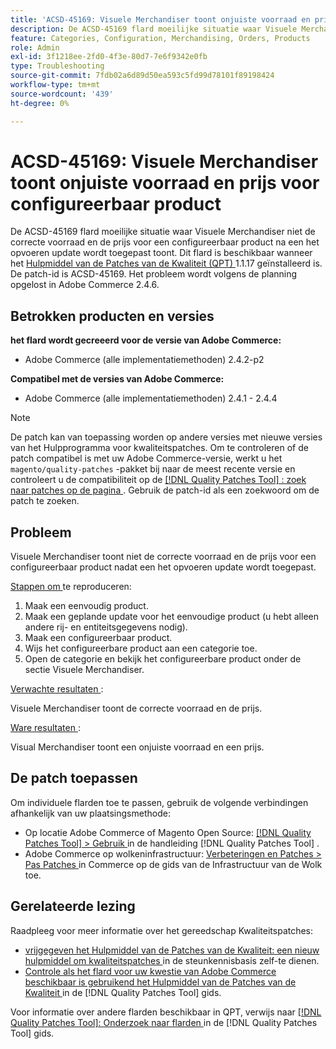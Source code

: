 ```yaml
---
title: 'ACSD-45169: Visuele Merchandiser toont onjuiste voorraad en prijs voor configureerbaar product'
description: De ACSD-45169 flard moeilijke situatie waar Visuele Merchandiser niet de correcte voorraad en de prijs voor een configureerbaar product na een het opvoeren update wordt toegepast toont. Deze patch is beschikbaar wanneer [Quality Patches Tool (QPT)] (https://experienceleague.adobe.com/en/docs/commerce-operations/tools/quality-patches-tool/quality-patches-tool-to-self-serve-quality-patches) 1.1.17 is geïnstalleerd. De patch-id is ACSD-45169. Het probleem wordt volgens de planning opgelost in Adobe Commerce 2.4.6.
feature: Categories, Configuration, Merchandising, Orders, Products
role: Admin
exl-id: 3f1218ee-2fd0-4f3e-80d7-7e6f9342e0fb
type: Troubleshooting
source-git-commit: 7fdb02a6d89d50ea593c5fd99d78101f89198424
workflow-type: tm+mt
source-wordcount: '439'
ht-degree: 0%

---
```


# ACSD-45169: Visuele Merchandiser toont onjuiste voorraad en prijs voor configureerbaar product

De ACSD-45169 flard moeilijke situatie waar Visuele Merchandiser niet de correcte voorraad en de prijs voor een configureerbaar product na een het opvoeren update wordt toegepast toont. Dit flard is beschikbaar wanneer het [ Hulpmiddel van de Patches van de Kwaliteit (QPT) ](https://experienceleague.adobe.com/en/docs/commerce-operations/tools/quality-patches-tool/quality-patches-tool-to-self-serve-quality-patches) 1.1.17 geïnstalleerd is. De patch-id is ACSD-45169. Het probleem wordt volgens de planning opgelost in Adobe Commerce 2.4.6.

## Betrokken producten en versies

**het flard wordt gecreeerd voor de versie van Adobe Commerce:**

* Adobe Commerce (alle implementatiemethoden) 2.4.2-p2

**Compatibel met de versies van Adobe Commerce:**

* Adobe Commerce (alle implementatiemethoden) 2.4.1 - 2.4.4

>[!NOTE]
>
>De patch kan van toepassing worden op andere versies met nieuwe versies van het Hulpprogramma voor kwaliteitspatches. Om te controleren of de patch compatibel is met uw Adobe Commerce-versie, werkt u het `magento/quality-patches` -pakket bij naar de meest recente versie en controleert u de compatibiliteit op de [[!DNL Quality Patches Tool] : zoek naar patches op de pagina ](https://experienceleague.adobe.com/en/docs/commerce-operations/tools/quality-patches-tool/quality-patches-tool-to-self-serve-quality-patches) . Gebruik de patch-id als een zoekwoord om de patch te zoeken.

## Probleem

Visuele Merchandiser toont niet de correcte voorraad en de prijs voor een configureerbaar product nadat een het opvoeren update wordt toegepast.

<u> Stappen om </u> te reproduceren:

1. Maak een eenvoudig product.
1. Maak een geplande update voor het eenvoudige product (u hebt alleen andere rij- en entiteitsgegevens nodig).
1. Maak een configureerbaar product.
1. Wijs het configureerbare product aan een categorie toe.
1. Open de categorie en bekijk het configureerbare product onder de sectie Visuele Merchandiser.

<u> Verwachte resultaten </u>:

Visuele Merchandiser toont de correcte voorraad en de prijs.

<u> Ware resultaten </u>:

Visual Merchandiser toont een onjuiste voorraad en een prijs.

## De patch toepassen

Om individuele flarden toe te passen, gebruik de volgende verbindingen afhankelijk van uw plaatsingsmethode:

* Op locatie Adobe Commerce of Magento Open Source: [[!DNL Quality Patches Tool] > Gebruik ](/help/tools/quality-patches-tool/usage.md) in de handleiding [!DNL Quality Patches Tool] .
* Adobe Commerce op wolkeninfrastructuur: [ Verbeteringen en Patches > Pas Patches ](https://experienceleague.adobe.com/docs/commerce-cloud-service/user-guide/develop/upgrade/apply-patches.html) in Commerce op de gids van de Infrastructuur van de Wolk toe.

## Gerelateerde lezing

Raadpleeg voor meer informatie over het gereedschap Kwaliteitspatches:

* [ vrijgegeven het Hulpmiddel van de Patches van de Kwaliteit: een nieuw hulpmiddel om kwaliteitspatches ](https://experienceleague.adobe.com/en/docs/commerce-operations/tools/quality-patches-tool/quality-patches-tool-to-self-serve-quality-patches) in de steunkennisbasis zelf-te dienen.
* [ Controle als het flard voor uw kwestie van Adobe Commerce beschikbaar is gebruikend het Hulpmiddel van de Patches van de Kwaliteit ](/help/tools/quality-patches-tool/patches-available-in-qpt/check-patch-for-magento-issue-with-magento-quality-patches.md) in de [!DNL Quality Patches Tool] gids.

Voor informatie over andere flarden beschikbaar in QPT, verwijs naar [[!DNL Quality Patches Tool]: Onderzoek naar flarden ](https://experienceleague.adobe.com/tools/commerce-quality-patches/index.html) in de [!DNL Quality Patches Tool] gids.
